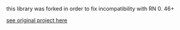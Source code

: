 this library was forked in order to fix incompatibility with RN 0. 46+

[see original project here](https://github.com/crazycodeboy/react-native-splash-screen)